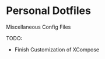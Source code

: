 Personal Dotfiles
=================
Miscellaneous Config Files

TODO:
- Finish Customization of XCompose
